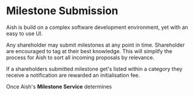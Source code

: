 # Milestone Submission

Aish is build on a complex software development environment, yet with an easy to use UI. 

Any shareholder may submit milestones at any point in time. Shareholder are encouraged to tag at their best knowledge. This will simplify the process for Aish to sort all incoming proposals by relevance.

If a shareholders submitted milestone get's listed within a category they receive a notification are rewarded an initialisation fee.

Once Aish's **Milestone Service** determines



